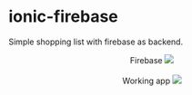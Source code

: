 # ionic-firebase

Simple shopping list with firebase as backend.

<p align="center">
  Firebase
  <img src="https://raw.githubusercontent.com/jorgimello/ionic-firebase/master/database.png">
  </br></br>
  Working app
  <img src="https://raw.githubusercontent.com/jorgimello/ionic-firebase/master/screenshot.png">
</p>
